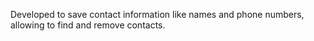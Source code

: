 Developed to save contact information like names and phone numbers, allowing to find and remove contacts.
